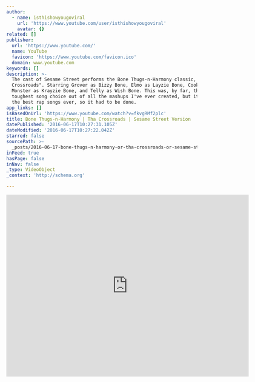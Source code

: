 ```yaml
---
author:
  - name: isthishowyougoviral
    url: 'https://www.youtube.com/user/isthishowyougoviral'
    avatar: {}
related: []
publisher:
  url: 'https://www.youtube.com/'
  name: YouTube
  favicon: 'https://www.youtube.com/favicon.ico'
  domain: www.youtube.com
keywords: []
description: >-
  The cast of Sesame Street performs the Bone Thugs-n-Harmony classic, "Tha
  Crossroads". Starring Grover as Bizzy Bone, Elmo as Layzie Bone, Cookie
  Monster as Krayzie Bone, and Telly as Wish Bone. This was, by far, the
  toughest song choice out of all the mashups I've ever created, but it's one of
  the best rap songs ever, so it had to be done.
app_links: []
isBasedOnUrl: 'https://www.youtube.com/watch?v=fkvgRMf2plc'
title: Bone Thugs-n-Harmony | Tha Crossroads | Sesame Street Version
datePublished: '2016-06-17T10:27:31.105Z'
dateModified: '2016-06-17T10:27:22.042Z'
starred: false
sourcePath: >-
  _posts/2016-06-17-bone-thugs-n-harmony-or-tha-crossroads-or-sesame-street-versio.md
inFeed: true
hasPage: false
inNav: false
_type: VideoObject
_context: 'http://schema.org'

---
```

<iframe src="https://cdn.embedly.com/widgets/media.html?src=https%3A%2F%2Fwww.youtube.com%2Fembed%2FfkvgRMf2plc%3Ffeature%3Doembed&amp;url=http%3A%2F%2Fwww.youtube.com%2Fwatch%3Fv%3DfkvgRMf2plc&amp;image=https%3A%2F%2Fi.ytimg.com%2Fvi%2FfkvgRMf2plc%2Fhqdefault.jpg&amp;key=b7d04c9b404c499eba89ee7072e1c4f7&amp;type=text%2Fhtml&amp;schema=youtube" width="640" height="480" scrolling="no" frameborder="0" allowfullscreen="" style=""></iframe>